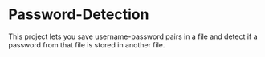 # Password-Detection
This project lets you save username-password pairs in a file and detect if a password from that file is stored in another file. 
